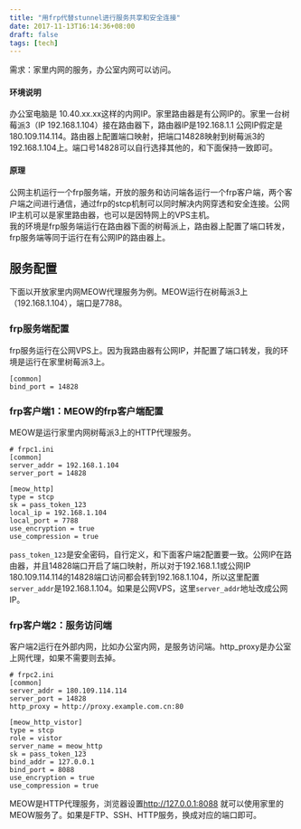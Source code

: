 ```yaml
---
title: "用frp代替stunnel进行服务共享和安全连接"
date: 2017-11-13T16:14:36+08:00
draft: false
tags: [tech]
---
```


需求：家里内网的服务，办公室内网可以访问。

#### 环境说明

办公室电脑是 10.40.xx.xx这样的内网IP。家里路由器是有公网IP的。家里一台树莓派3（IP 192.168.1.104）接在路由器下，路由器IP是192.168.1.1 公网IP假定是180.109.114.114。路由器上配置端口映射，把端口14828映射到树莓派3的192.168.1.104上。端口号14828可以自行选择其他的，和下面保持一致即可。

<!--more-->

#### 原理

公网主机运行一个frp服务端，开放的服务和访问端各运行一个frp客户端，两个客户端之间进行通信，通过frp的stcp机制可以同时解决内网穿透和安全连接。公网IP主机可以是家里路由器，也可以是因特网上的VPS主机。  
我的环境是frp服务端运行在路由器下面的树莓派上，路由器上配置了端口转发，frp服务端等同于运行在有公网IP的路由器上。

## 服务配置

下面以开放家里内网MEOW代理服务为例。MEOW运行在树莓派3上（192.168.1.104），端口是7788。

### frp服务端配置

frp服务运行在公网VPS上。因为我路由器有公网IP，并配置了端口转发，我的环境是运行在家里树莓派3上。

```
[common]
bind_port = 14828
```

### frp客户端1：MEOW的frp客户端配置

MEOW是运行家里内网树莓派3上的HTTP代理服务。

```
# frpc1.ini
[common]
server_addr = 192.168.1.104
server_port = 14828

[meow_http]
type = stcp
sk = pass_token_123
local_ip = 192.168.1.104
local_port = 7788
use_encryption = true
use_compression = true
```

`pass_token_123`是安全密码，自行定义，和下面客户端2配置要一致。公网IP在路由器，并且14828端口开启了端口映射，所以对于192.168.1.1或公网IP 180.109.114.114的14828端口访问都会转到192.168.1.104，所以这里配置`server_addr`是192.168.1.104。如果是公网VPS，这里`server_addr`地址改成公网IP。

###  frp客户端2：服务访问端

客户端2运行在外部内网，比如办公室内网，是服务访问端。http_proxy是办公室上网代理，如果不需要则去掉。

```
# frpc2.ini
[common]
server_addr = 180.109.114.114
server_port = 14828
http_proxy = http://proxy.example.com.cn:80

[meow_http_vistor]
type = stcp
role = vistor
server_name = meow_http
sk = pass_token_123
bind_addr = 127.0.0.1
bind_port = 8088
use_encryption = true
use_compression = true
```

MEOW是HTTP代理服务，浏览器设置<http://127.0.0.1:8088> 就可以使用家里的MEOW服务了。如果是FTP、SSH、HTTP服务，换成对应的端口即可。

